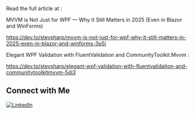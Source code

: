Read the full article at : 

MVVM is Not Just for WPF — Why It Still Matters in 2025 (Even in Blazor and WinForms)

https://dev.to/stevsharp/mvvm-is-not-just-for-wpf-why-it-still-matters-in-2025-even-in-blazor-and-winforms-3p5i

Elegant WPF Validation with FluentValidation and CommunityToolkit.Mvvm :
 
https://dev.to/stevsharp/elegant-wpf-validation-with-fluentvalidation-and-communitytoolkitmvvm-5di3

## Connect with Me

[![LinkedIn](https://img.shields.io/badge/LinkedIn-Profile-blue)](https://www.linkedin.com/in/spyros-ponaris-913a6937/)
